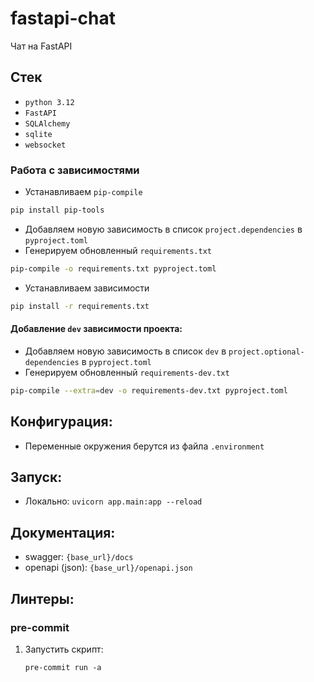 # fastapi-chat

Чат на FastAPI

## Стек
* `python 3.12`
* `FastAPI`
* `SQLAlchemy`
* `sqlite`
* `websocket`

### Работа с зависимостями
* Устанавливаем `pip-compile`
```bash
pip install pip-tools
```
* Добавляем новую зависимость в список `project.dependencies` в `pyproject.toml`
* Генерируем обновленный `requirements.txt`
```bash
pip-compile -o requirements.txt pyproject.toml
```
* Устанавливаем зависимости
```bash
pip install -r requirements.txt
```
#### Добавление `dev` зависимости проекта:
* Добавляем новую зависимость в список `dev` в `project.optional-dependencies` в `pyproject.toml`
* Генерируем обновленный `requirements-dev.txt`
```bash
pip-compile --extra=dev -o requirements-dev.txt pyproject.toml
```


## Конфигурация:
* Переменные окружения берутся из файла `.environment`

## Запуск:
* Локально: `uvicorn app.main:app --reload`

## Документация:
* swagger: `{base_url}/docs`
* openapi (json): `{base_url}/openapi.json`

## Линтеры:

### pre-commit

1. Запустить скрипт:

   ```shell
   pre-commit run -a
   ```
